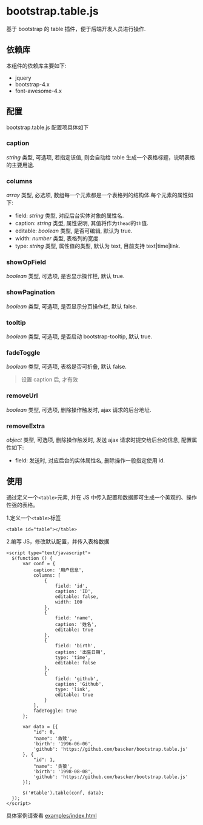 # bootstrap.table.js
基于 bootstrap 的 table 插件，便于后端开发人员进行操作.

## 依赖库
本组件的依赖库主要如下:
* jquery
* bootstrap-4.x
* font-awesome-4.x

## 配置
bootstrap.table.js 配置项具体如下
### caption
*string* 类型, 可选项, 若指定该值, 则会自动给 table 生成一个表格标题，说明表格的主要用途.

### columns
*array* 类型, 必选项, 数组每一个元素都是一个表格列的结构体.每个元素的属性如下:
* field: *string* 类型, 对应后台实体对象的属性名.
* caption: *string* 类型, 属性说明, 其值将作为`thead`的`th`值.
* editable: *boolean* 类型, 是否可编辑, 默认为 true.
* width: *number* 类型, 表格列的宽度.
* type: *string* 类型, 属性值的类型, 默认为 text, 目前支持 text|time|link.

### showOpField
*boolean* 类型, 可选项, 是否显示操作栏, 默认 true.

### showPagination
*boolean* 类型, 可选项, 是否显示分页操作栏, 默认 false.

### tooltip
*boolean* 类型, 可选项, 是否启动 bootstrap-tooltip, 默认 true.

### fadeToggle
*boolean* 类型, 可选项, 表格是否可折叠, 默认 false.
> 设置 caption 后, 才有效

### removeUrl
*boolean* 类型, 可选项, 删除操作触发时, ajax 请求的后台地址.

### removeExtra
*object* 类型, 可选项, 删除操作触发时, 发送 ajax 请求时提交给后台的信息, 配置属性如下:
* field: 发送时, 对应后台的实体属性名, 删除操作一般指定使用 id.


## 使用
通过定义一个`<table>`元素, 并在 JS 中传入配置和数据即可生成一个美观的、操作性强的表格。

1.定义一个`<table>`标签
~~~
<table id="table"></table>
~~~

2.编写 JS，修改默认配置，并传入表格数据
~~~
<script type="text/javascript">
  $(function () {
      var conf = {
          caption: '用户信息',
          columns: [
              {
                  field: 'id',
                  caption: 'ID',
                  editable: false,
                  width: 100
              },
              {
                  field: 'name',
                  caption: '姓名',
                  editable: true
              },
              {
                  field: 'birth',
                  caption: '出生日期',
                  type: 'time',
                  editable: false
              },
              {
                  field: 'github',
                  caption: 'Github',
                  type: 'link',
                  editable: true
              }
          ],
          fadeToggle: true
      };

      var data = [{
          "id": 0,
          "name": '救赎',
          'birth': '1996-06-06',
          'github': 'https://github.com/bascker/bootstrap.table.js'
      }, {
          "id": 1,
          "name": '贪狼',
          'birth': '1998-08-08',
          'github': 'https://github.com/bascker/bootstrap.table.js'
      }];

      $('#table').table(conf, data);
  });
</script>
~~~

具体案例请查看 [examples/index.html](examples/index.html)
